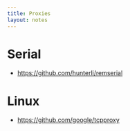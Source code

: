 ```yaml
---
title: Proxies
layout: notes
---
```


# Serial
- https://github.com/hunterli/remserial

# Linux
- https://github.com/google/tcpproxy
